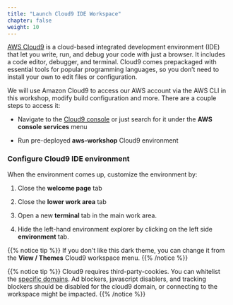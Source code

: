 ```yaml
---
title: "Launch Cloud9 IDE Workspace"
chapter: false
weight: 10
---
```


[AWS Cloud9](https://aws.amazon.com/cloud9/) is a cloud-based integrated development environment (IDE) that let you write, run, and debug your code with just a browser. It includes a code editor, debugger, and terminal. Cloud9 comes prepackaged with essential tools for popular programming languages, so you don’t need to install your own to edit files or configuration.

We will use Amazon Cloud9 to access our AWS account via the AWS CLI in this workshop, modify build configuration and more. There are a couple steps to access it:

 - Navigate to the [Cloud9 console](https://console.aws.amazon.com/cloud9/home) or just search for it under the **AWS console services** menu
 
 - Run pre-deployed **aws-workshop** Cloud9 environment 

### Configure Cloud9 IDE environment

When the environment comes up, customize the environment by:

1. Close the **welcome page** tab

2. Close the **lower work area** tab

3. Open a new **terminal** tab in the main work area.

4. Hide the left-hand environment explorer by clicking on the left side **environment** tab.

{{% notice tip %}}
If you don't like this dark theme, you can change it from the **View / Themes** Cloud9 workspace menu.
{{% /notice %}}

{{% notice tip %}}
Cloud9 requires third-party-cookies. You can whitelist the [specific domains]( https://docs.aws.amazon.com/cloud9/latest/user-guide/troubleshooting.html#troubleshooting-env-loading). Ad blockers, javascript disablers, and tracking blockers should be disabled for the cloud9 domain, or connecting to the workspace might be impacted.
{{% /notice %}}

<!-- uncomment if needed
 Now we will attach the proper role to our Cloud9 EC2 instance and configure a bit more our Cloud9 environment:

{{% notice info %}}
Cloud9 normally manages IAM credentials dynamically. This isn't currently compatible with
the EKS IAM authentication, so we will disable it and rely on the IAM role instead.
{{% /notice %}}

- [Attach the IAM role to your workspace](/15_workspace_setup/152_workspaceiam.html)
- [Configure workshop specific requirements](/15_workspace_setup/153_cloud.html)
-->
